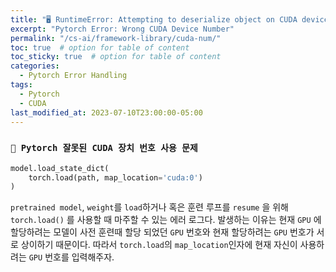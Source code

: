```yaml
---
title: "🖥️ RuntimeError: Attempting to deserialize object on CUDA device 2 but torch.cuda.device_count() is 1. Please use torch.load with map_location to map your storages to an existing device"
excerpt: "Pytorch Error: Wrong CUDA Device Number"
permalink: "/cs-ai/framework-library/cuda-num/"
toc: true  # option for table of content
toc_sticky: true  # option for table of content
categories:
  - Pytorch Error Handling
tags:
  - Pytorch
  - CUDA
last_modified_at: 2023-07-10T23:00:00-05:00
---
```


### `🔢 Pytorch 잘못된 CUDA 장치 번호 사용 문제`

```python
model.load_state_dict(
    torch.load(path, map_location='cuda:0') 
)
```

`pretrained model`, `weight`를 `load`하거나 혹은 훈련 루프를 `resume` 을 위해 `torch.load()` 를 사용할 때 마주할 수 있는 에러 로그다. 발생하는 이유는 현재 `GPU` 에 할당하려는 모델이 사전 훈련때 할당 되었던 `GPU` 번호와 현재 할당하려는 `GPU` 번호가 서로 상이하기 때문이다. 따라서 `torch.load`의 `map_location`인자에 현재 자신이 사용하려는 `GPU` 번호를 입력해주자.